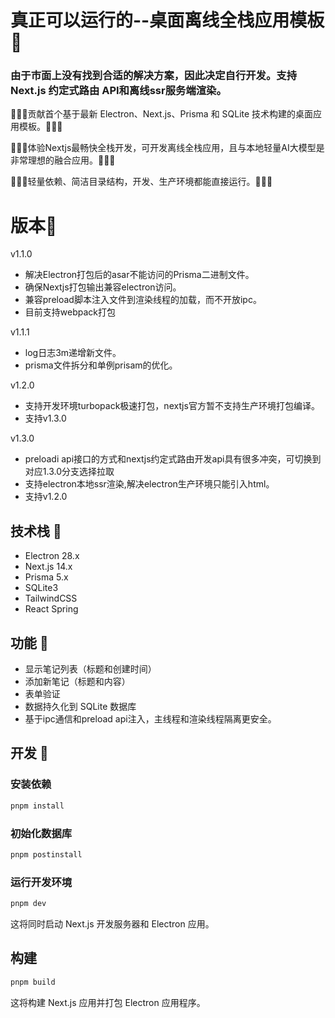 # 真正可以运行的--桌面离线全栈应用模板 📝

### 由于市面上没有找到合适的解决方案，因此决定自行开发。支持 Next.js 约定式路由 API和离线ssr服务端渲染。

🚀🚀🚀贡献首个基于最新 Electron、Next.js、Prisma 和 SQLite 技术构建的桌面应用模板。🚀🚀🚀

🚀🚀🚀体验Nextjs最畅快全栈开发，可开发离线全栈应用，且与本地轻量AI大模型是非常理想的融合应用。🚀🚀🚀

🚀🚀🚀轻量依赖、简洁目录结构，开发、生产环境都能直接运行。🚀🚀🚀

# 版本📝
v1.1.0
   - 解决Electron打包后的asar不能访问的Prisma二进制文件。
   - 确保Nextjs打包输出兼容electron访问。
   - 兼容preload脚本注入文件到渲染线程的加载，而不开放ipc。
   - 目前支持webpack打包
     
v1.1.1
   - log日志3m递增新文件。
   - prisma文件拆分和单例prisam的优化。
     
v1.2.0
   - 支持开发环境turbopack极速打包，nextjs官方暂不支持生产环境打包编译。
   - 支持v1.3.0
     
v1.3.0
   - preloadi api接口的方式和nextjs约定式路由开发api具有很多冲突，可切换到对应1.3.0分支选择拉取
   - 支持electron本地ssr渲染,解决electron生产环境只能引入html。
   - 支持v1.2.0


## 技术栈 📝

- Electron 28.x
- Next.js 14.x
- Prisma 5.x
- SQLite3
- TailwindCSS
- React Spring

## 功能 📝

- 显示笔记列表（标题和创建时间）
- 添加新笔记（标题和内容）
- 表单验证
- 数据持久化到 SQLite 数据库
- 基于ipc通信和preload api注入，主线程和渲染线程隔离更安全。

## 开发 📝

### 安装依赖

```bash
pnpm install
```

### 初始化数据库

```bash
pnpm postinstall
```

### 运行开发环境

```bash
pnpm dev
```

这将同时启动 Next.js 开发服务器和 Electron 应用。

## 构建

```bash
pnpm build
```

这将构建 Next.js 应用并打包 Electron 应用程序。


